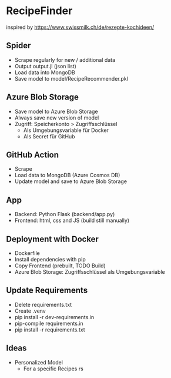 # RecipeFinder

inspired by https://www.swissmilk.ch/de/rezepte-kochideen/

## Spider

* Scrape regularly for new / additional data
* Output output.jl (json list)
* Load data into MongoDB
* Save model to model/RecipeRecommender.pkl

## Azure Blob Storage

* Save model to Azure Blob Storage
* Always save new version of model
* Zugriff: Speicherkonto > Zugriffsschlüssel
    * Als Umgebungsvariable für Docker
    * Als Secret für GitHub

## GitHub Action

* Scrape
* Load data to MongoDB (Azure Cosmos DB)
* Update model and save to Azure Blob Storage

## App
* Backend: Python Flask (backend/app.py)
* Frontend: html, css and JS (build still manually)

## Deployment with Docker

* Dockerfile
* Install dependencies with pip
* Copy Frontend (prebuilt, TODO Build)
* Azure Blob Storage: Zugriffsschlüssel als Umgebungsvariable

## Update Requirements

* Delete requirements.txt
* Create .venv
* pip install -r dev-requirements.in
* pip-compile requirements.in
* pip install -r requirements.txt

## Ideas

* Personalized Model
    * For a specific Recipes
rs 
